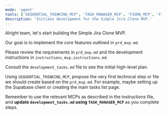 ```yaml
---
mode: 'agent'
tools: ['SEQUENTIAL_THINKING_MCP', 'TASK_MANAGER_MCP', 'FIGMA_MCP', 'FIRECRAWL_MCP', 'SUPABASE_MCP', 'CONTEXT7_MCP', 'TAVILLY_MCP', 'file_search', 'read_file', 'create_file', 'insert_edit_into_file', 'replace_string_in_file', 'fetch_webpage']
description: 'Initiate development for the Simple Jira Clone MVP.'
---
```

Alright team, let's start building the Simple Jira Clone MVP.

Our goal is to implement the core features outlined in `prd_mvp.md`.

Please review the requirements in `prd_mvp.md` and the development instructions in `instructions_mvp.instructions.md`.

Consult the `development_tasks.md` file to see the initial high-level plan.

Using `SEQUENTIAL_THINKING_MCP`, propose the very first technical step or file we should create based on the `prd_mvp.md`. For example, maybe setting up the Supabase client or creating the main tasks list page.

Remember to use the relevant MCPs as described in the instructions file, and **update `development_tasks.md` using `TASK_MANAGER_MCP`** as you complete steps.